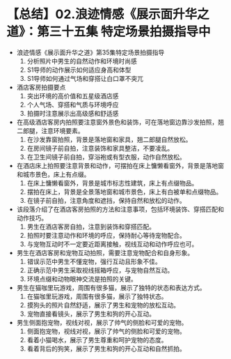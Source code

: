 # 【总结】02.浪迹情感《展示面升华之道》：第三十五集 特定场景拍摄指导中

-   浪迹情感《展示面升华之道》第35集特定场景拍摄指导
    1.  分析照片中男生的自然动作和环境时尚感
    2.  S1导师的动作展示如何适应身高和体型
    3.  S1导师如何通过气场和穿搭让白口罩不突兀
-   酒店客房拍摄要点
    1.  突出环境的高价值和五星级酒店感
    2.  个人气场、穿搭和气质与环境呼应
    3.  拍摄时注意展示出高级感和舒适感
-   在高级酒店客房内拍照要注意窗外景色和装饰，可在落地窗边靠沙发拍照，翘二郎腿，注意环境要素。
    1.  在沙发靠窗拍照，背景是落地窗和家具，翘二郎腿自然放松。
    2.  在房间镜子前自拍，注意装饰和家具整洁，不要凌乱。
    3.  在卫生间镜子前自拍，穿浴袍或有型衣服，动作自然放松。
-   在酒店床上拍照要注意背景和动作，可摆拍在床上慵懒看窗外，背景是落地窗和城市景色，床上有点缀。
    1.  在床上慵懒看窗外，背景是城市标志性建筑，床上有点缀物品。
    2.  摆拍在床上，背景是全景落地窗和城市景色，床上有白被单和点缀物品。
    3.  在镜子前自拍，注意角度和遮挡，保持自然和放松的动作。
-   该段落介绍了在酒店客房拍照的方法和注意事项，包括环境装饰、穿搭匹配和动作技巧。
    1.  男生在酒店客房自拍，注意到装饰和穿搭匹配。
    2.  拍照时要注意动作和环境的呼应，保持耐心等待宠物配合。
    3.  与宠物互动时不一定要近距离接触，视线互动和动作呼应也可。
-   男生在酒店客房和宠物互动拍照，需要注意宠物配合和自身形象。
    1.  错误示范中男生不懂宠物，强行互动且形象不佳。
    2.  正确示范中男生采取视线摇箱呼应，与宠物自然互动。
    3.  环境点缀和动物眼神交流是拍照的关键。
-   男生在猫咖里玩游戏，周围有很多猫，展示了独特的状态和表达方式。
    1.  在猫咖里玩游戏，周围有很多猫，展示了独特状态。
    2.  摸狗头的照片自然舒适，展示了男生和宠物的放松互动。
    3.  宠物直接看镜头，展示了男生和狗的开心互动。
-   男生侧面抱宠物，视线对视，展示了帅气的侧脸和可爱的宠物。
    1.  侧面抱宠物，视线对视，展示了帅气的侧脸和可爱的宠物。
    2.  看着小猫喝水，展示了男生尊重和呵护宠物的态度。
    3.  看着背后的狗笑，展示了男生和狗的开心互动和自然抓拍。